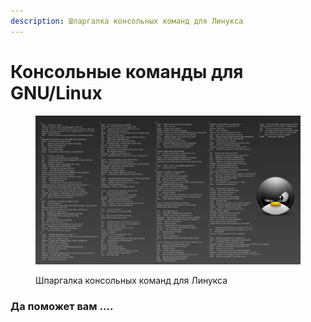 ```yaml
---
description: Шпаргалка консольных команд для Линукса
---
```


# Консольные команды для GNU/Linux

<figure><img src="../../../.gitbook/assets/linux_command.png" alt=""><figcaption><p>Шпаргалка консольных команд для Линукса</p></figcaption></figure>

### Да поможет вам ....&#x20;
